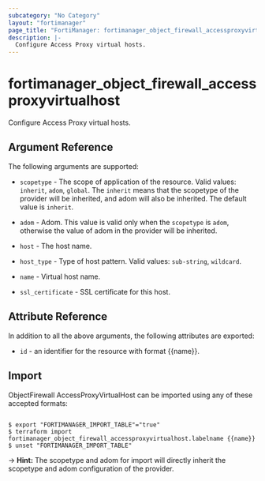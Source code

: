 ```yaml
---
subcategory: "No Category"
layout: "fortimanager"
page_title: "FortiManager: fortimanager_object_firewall_accessproxyvirtualhost"
description: |-
  Configure Access Proxy virtual hosts.
---
```


# fortimanager_object_firewall_accessproxyvirtualhost
Configure Access Proxy virtual hosts.

## Argument Reference


The following arguments are supported:

* `scopetype` - The scope of application of the resource. Valid values: `inherit`, `adom`, `global`. The `inherit` means that the scopetype of the provider will be inherited, and adom will also be inherited. The default value is `inherit`.
* `adom` - Adom. This value is valid only when the `scopetype` is `adom`, otherwise the value of adom in the provider will be inherited.

* `host` - The host name.
* `host_type` - Type of host pattern. Valid values: `sub-string`, `wildcard`.

* `name` - Virtual host name.
* `ssl_certificate` - SSL certificate for this host.


## Attribute Reference

In addition to all the above arguments, the following attributes are exported:
* `id` - an identifier for the resource with format {{name}}.

## Import

ObjectFirewall AccessProxyVirtualHost can be imported using any of these accepted formats:
```

$ export "FORTIMANAGER_IMPORT_TABLE"="true"
$ terraform import fortimanager_object_firewall_accessproxyvirtualhost.labelname {{name}}
$ unset "FORTIMANAGER_IMPORT_TABLE"
```
-> **Hint:** The scopetype and adom for import will directly inherit the scopetype and adom configuration of the provider.
